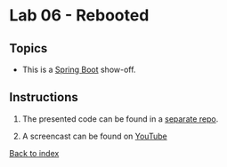 Lab 06 - Rebooted
==
Topics
--
* This is a [Spring Boot][1] show-off.

Instructions
--
1. The presented code can be found in a [separate repo][2].

2. A screencast can be found on [YouTube][3]

[Back to index](..)

 [1]: http://projects.spring.io/spring-boot/
 [2]: https://github.com/kaczynskid/spring-jug
 [3]: https://www.youtube.com/watch?v=mQ3MeyppqDI&list=PLwibJep-8pgcmQhbQiUdN9JWpgcYEpsJd&index=7
